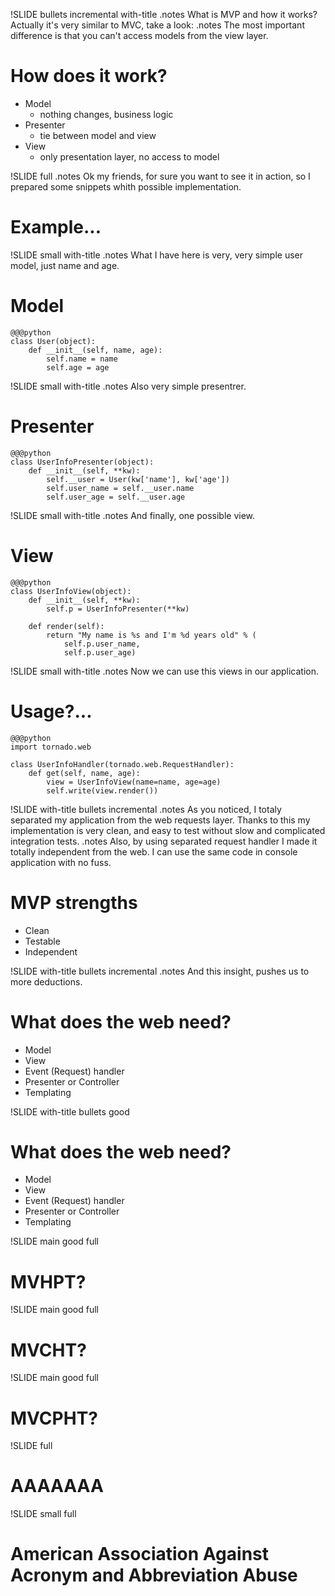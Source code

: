 !SLIDE bullets incremental with-title
.notes What is MVP and how it works? Actually it's very similar to MVC, take a look:
.notes The most important difference is that you can't access models from the view layer.
# How does it work?

* Model 
    - nothing changes, business logic
* Presenter 
    - tie between model and view
* View 
    - only presentation layer, no access to model

!SLIDE full
.notes Ok my friends, for sure you want to see it in action, so I prepared some snippets whith possible implementation.
# Example...

!SLIDE small with-title
.notes What I have here is very, very simple user model, just name and age. 
# Model

    @@@python
	class User(object):
	    def __init__(self, name, age):
	        self.name = name
		    self.age = age

!SLIDE small with-title
.notes Also very simple presentrer.
# Presenter

    @@@python
	class UserInfoPresenter(object):
        def __init__(self, **kw):
            self.__user = User(kw['name'], kw['age'])
			self.user_name = self.__user.name
			self.user_age = self.__user.age
			
!SLIDE small with-title
.notes And finally, one possible view. 
# View

    @@@python
	class UserInfoView(object):
	    def __init__(self, **kw):
	        self.p = UserInfoPresenter(**kw)
	  
	    def render(self):
	        return "My name is %s and I'm %d years old" % (
			    self.p.user_name,
				self.p.user_age)

!SLIDE small with-title
.notes Now we can use this views in our application. 
# Usage?...

    @@@python
	import tornado.web
	
	class UserInfoHandler(tornado.web.RequestHandler):
	    def get(self, name, age):
		    view = UserInfoView(name=name, age=age)
			self.write(view.render())

!SLIDE with-title bullets incremental
.notes As you noticed, I totaly separated my application from the web requests layer. Thanks to this my implementation is very clean, and easy to test without slow and complicated integration tests.
.notes Also, by using separated request handler I made it totally independent from the web. I can use the same code in console application with no fuss.  
# MVP strengths

* Clean
* Testable
* Independent

!SLIDE with-title bullets incremental
.notes And this insight, pushes us to more deductions. 
# What does the web need?

* Model
* View
* Event (Request) handler
* Presenter or Controller
* Templating

!SLIDE with-title bullets good
# What does the web need?

* Model
* View
* Event (Request) handler
* Presenter or Controller
* Templating

!SLIDE main good full
# MVHPT?

!SLIDE main good full
# MVCHT?

!SLIDE main good full
# MVCPHT?

!SLIDE full
# AAAAAAA

!SLIDE small full
# American Association Against Acronym and Abbreviation Abuse

